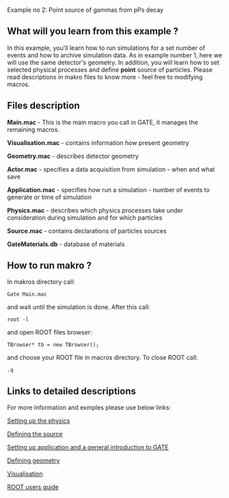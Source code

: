    Example no 2: Point source of gammas from pPs decay

What will you learn from this example ?
---------------------------------------

In this example, you'll learn how to run simulations for a set number of events and how to archive simulation data. As in example number 1, here we will use the same detector's geometry. 
In addition, you will learn how to set selected physical processes and define **point** source of particles. Please read descriptions in makro files to know more - feel free to modifying macros.

Files description
------------------

**Main.mac** - This is the main macro you call in GATE, it manages the remaining macros.

**Visualisation.mac** - contains information how present geometry

**Geometry.mac** - describes detector geometry

**Actor.mac** - specifies a data acquisition from simulation  - when and what save

**Application.mac** - specifies how run a simulation - number of events to generate or time of simulation

**Physics.mac** - describes which physics processes take under consideration during simulation and for which particles

**Source.mac** - contains declarations of particles sources

**GateMaterials.db** - database of materials


How to run makro ?
------------------

In makros directory call:
```
Gate Main.mac
```
and wait until the simulation is done.
After this call:
```
root -l
```
and open ROOT files browser:
```
TBrowser* tb = new TBrowser();
```
and choose your ROOT file in macros directory.
To close ROOT call:
```
.q
```

Links to detailed descriptions
-------------------------------

For more information and exmples please use below links:

[Setting up the physics](http://wiki.opengatecollaboration.org/index.php/Users_Guide:Setting_up_the_physics)

[Defining the source](http://wiki.opengatecollaboration.org/index.php/Users_Guide:Source)

[Setting up application and a general introduction to GATE](http://wiki.opengatecollaboration.org/index.php/Users_Guide:Getting_started)

[Defining geometry](http://wiki.opengatecollaboration.org/index.php/Users_Guide:Defining_a_geometry)

[Visualisation](http://wiki.opengatecollaboration.org/index.php/Users_Guide:Defining_a_system)

[ROOT users guide](https://root.cern.ch/root/htmldoc/guides/users-guide/ROOTUsersGuide.html)







